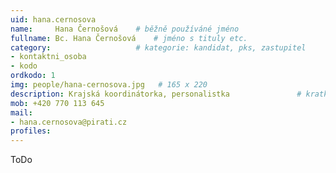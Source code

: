 ```yaml
---
uid: hana.cernosova
name:     Hana Černošová  	# běžně používáné jméno
fullname: Bc. Hana Černošová  	# jméno s tituly etc.
category:                 	# kategorie: kandidat, pks, zastupitel
- kontaktni_osoba
- kodo
ordkodo: 1
img: people/hana-cernosova.jpg   # 165 x 220
description: Krajská koordinátorka, personalistka            	# kratký popis, max 160 znaků
mob: +420 770 113 645
mail:
- hana.cernosova@pirati.cz
profiles:
---
```


ToDo